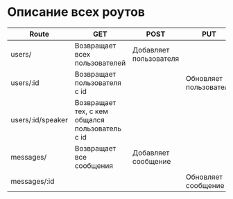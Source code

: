 # Описание всех роутов

Route | GET | POST | PUT | DELETE 
--- | --- | --- | --- | ---
users/ | Возвращает всех пользователей | Добавляет пользователя
users/:id | Возвращает пользователя с id | | Обновляет пользователя | Удаляет пользователя с id
users/:id/speaker | Возвращает тех, с кем общался пользователь с id
messages/ | Возвращает все сообщения | Добавляет сообщение 
messages/:id | | | Обновляет сообщение | Удаляет сообщение
